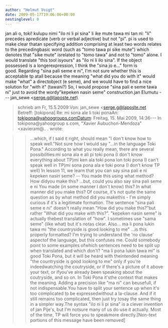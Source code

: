 ```yaml
---
author: "Helmut Voigt"
date: 2009-05-17T19:06:00+00:00
nestinglevel: 0
---
```

jan ali o, toki! kulupu nimi "ilo ni li pi sina" li ike mute tawa mi tan ni: "li" precedes apredicate (verb or verbal adjective) but not "pi". pi is used to make clear thatan specifying addition comprising at least two words relates to the precedingbasic word (such as "tomo tawa pi sike mute") which denotes that "sike mute" isrelated to "tomo tawa" and not to "tomo" alone. I would translate "this tool isyours" as "ilo ni li ilo sina". If the object possessed is a longerexpression, I think the "sina jo e..." form is good. Regarding "sina pali seme e ni", I'm not sure whether this is acceptable tp atall because the meaning "what did you do with it" would make "what" a directobject (e seme), and we would have to find a nice solution for "with it" (tawani?) So, I would propose "sina pali e seme tawa ni" just to avoid the wordy"kepeken nasin seme" construction.jan Elumutu ---
 jan\_sewe <[serge.g@laposte.net](mailto://serge.g@laposte.net)\
> schrieb am Fr, 15.5.2009:Von: jan\_sewe <[serge.g@laposte.net](mailto://serge.g@laposte.net)\
>Betreff: \[tokipona\] Re: mi sona ale li toki ponaAn: [tokipona@yahoogroups.comDatum](mailto://tokipona@yahoogroups.comDatum): Freitag, 15. Mai 2009, 14:36---
 In tokipona@yahoogroup s.com, "Xavier Aubuchon-Mendoza" <xavieram@.. .
>wrote:

>> ...which, if I said it right, should mean "I don't know how to speak well."Not sure how I would say "...in the language Toki Pona."
>According to what you really mean, there are several possibilities:mi sona ala e ali pi toki pona (I don't know everything about TP)mi ken ala toki pona lon toki pona (I can't speak well in TP)mi sona pona ala e toki pona (I don't know TP well)
> In lesson 11, we learn that you can say
>> sina pali e ni kepeken nasin seme? --
 You made this using what method? How didyou make this?
>> ...but, could you also say
>> sina pali seme e ni
>> You made (in some manner I don't know) this? In what manner did you make this?
>> Of course, it's not quite the same question as by what method did you makethis - I'm simply curious if it's a legitimate formation.
>The sentence "sina pali seme e ni" doesn't really mean "How did you make this?"but rather "What did you make with this?". "kepeken nasin seme" is actually thebest translation of "how". I sometimes use "sama seme" (like what) but it's notas clear.
>> Also...
>> ma li pona lukin tawa mi
>> "the countryside is good looking to me"
>> ...is this properly formatted? I'm trying to understand the 'no clause' aspectof the language, but this confuses me. Could somebody point to some examples ofwhich sentences need to be split up when translated and which don't?
>"ma li pona lukin tawa mi" is good Toki Pona, but it will be heard with theintended meaning "the countryside is good looking to me" only if you're indeedwatching the coutryside, or if there's a picture of it above your text, or ifyou've already been speaking about the coutryside, and so on. In Toki Pona it'sthe context that makes the meaning. Adding a precision like "ma ni" can beusefull, if not indispensable.You have to split your sentence up when it's too complicated to be expressedwithout a la-clause. And if it still remains too complicated, then just try tosay the same thing in a simpler way.The syntax "ilo ni li pi sina" is a clever invention of jan Pije's, but I'm notsure many of us do use it actually. Most of the time, TP will force you to speakmore directly.\[Non-text portions of this message have been removed\]